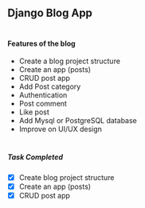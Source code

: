 ## Django Blog App

>#

#### Features of the blog

- Create a blog project structure
- Create an app (posts)
- CRUD post app
- Add Post category
- Authentication
- Post comment
- Like post
- Add Mysql or PostgreSQL database
- Improve on UI/UX design

>#

##### Task Completed
-   [x] Create blog project structure
-   [x] Create an app (posts)
-   [x] CRUD post app

